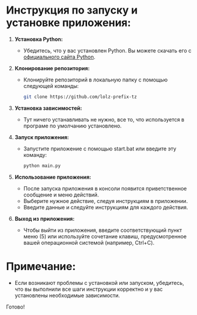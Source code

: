 # Инструкция по запуску и установке приложения:

1. **Установка Python:**
   - Убедитесь, что у вас установлен Python. Вы можете скачать его с [официального сайта Python](https://www.python.org/).

2. **Клонирование репозитория:**
   - Клонируйте репозиторий в локальную папку с помощью следующей команды:
     ```bash
     git clone https://github.com/lolz-prefix-tz
     ```

3. **Установка зависимостей:**
   - Тут ничего устанавливать не нужно, все то, что используется в програме по умолчанию установлено.

4. **Запуск приложения:**
   - Запустите приложение с помощью start.bat или введите эту команду:
     ```bash
     python main.py
     ```


5. **Использование приложения:**
   - После запуска приложения в консоли появится приветственное сообщение и меню действий.
   - Выберите нужное действие, следуя инструкциям в приложении.
   - Введите данные и следуйте инструкциям для каждого действия.

6. **Выход из приложения:**
   - Чтобы выйти из приложения, введите соответствующий пункт меню (5) или используйте сочетание клавиш, предусмотренное вашей операционной системой (например, Ctrl+C).

# Примечание:
- Если возникают проблемы с установкой или запуском, убедитесь, что вы выполнили все шаги инструкции корректно и у вас установлены необходимые зависимости.

Готово!